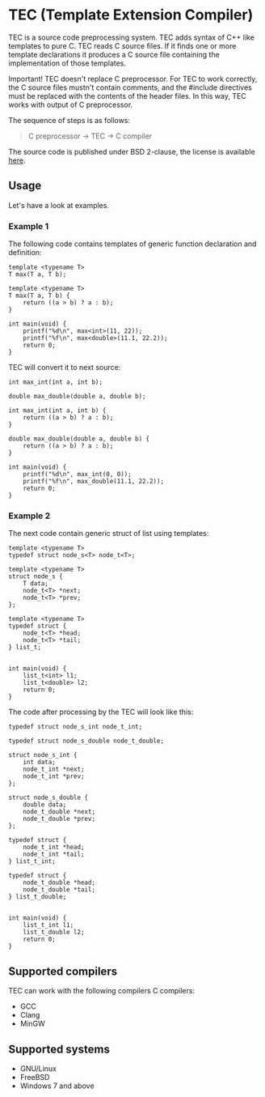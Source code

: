 # TEC (Template Extension Compiler)

TEC is a source code preprocessing system. TEC adds syntax of C++ like templates to pure C. TEC reads C source files. If it finds one or more template declarations it produces a C source file containing the implementation of those templates.

Important! TEC doesn't replace C preprocessor. For TEC to work correctly, the C source files mustn't contain comments, and the #include directives must be replaced with the contents of the header files. In this way, TEC works with output of C preprocessor.

The sequence of steps is as follows:
> C preprocessor -> TEC -> C compiler

The source code is published under BSD 2-clause, the license is available [here][license].

## Usage

Let's have a look at examples.

### Example 1

The following code contains templates of generic function declaration and definition:

    template <typename T>
    T max(T a, T b);

    template <typename T>
    T max(T a, T b) {
        return ((a > b) ? a : b);
    }

    int main(void) {
        printf("%d\n", max<int>(11, 22));
        printf("%f\n", max<double>(11.1, 22.2));
        return 0;
    }


TEC will convert it to next source:

    int max_int(int a, int b);

    double max_double(double a, double b);

    int max_int(int a, int b) {
        return ((a > b) ? a : b);
    }

    double max_double(double a, double b) {
        return ((a > b) ? a : b);
    }

    int main(void) {
        printf("%d\n", max_int(0, 0));
        printf("%f\n", max_double(11.1, 22.2));
        return 0;
    }

### Example 2

The next code contain generic struct of list using templates:

    template <typename T>
    typedef struct node_s<T> node_t<T>;

    template <typename T>
    struct node_s {
        T data;
        node_t<T> *next;
        node_t<T> *prev;
    };

    template <typename T>
    typedef struct {
        node_t<T> *head;
        node_t<T> *tail;
    } list_t;


    int main(void) {
        list_t<int> l1;
        list_t<double> l2;
        return 0;
    }

The code after processing by the TEC will look like this:

    typedef struct node_s_int node_t_int;

    typedef struct node_s_double node_t_double;

    struct node_s_int {
        int data;
        node_t_int *next;
        node_t_int *prev;
    };

    struct node_s_double {
        double data;
        node_t_double *next;
        node_t_double *prev;
    };

    typedef struct {
        node_t_int *head;
        node_t_int *tail;
    } list_t_int;

    typedef struct {
        node_t_double *head;
        node_t_double *tail;
    } list_t_double;


    int main(void) {
        list_t_int l1;
        list_t_double l2;
        return 0;
    }

## Supported compilers

TEC can work with the following compilers C compilers:
* GCC
* Clang
* MinGW

## Supported systems
* GNU/Linux
* FreeBSD
* Windows 7 and above


[//]: # (LINKS)
[license]: LICENSE
